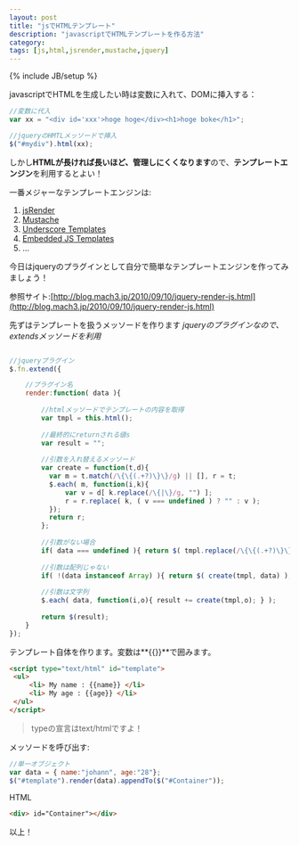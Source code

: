 ```yaml
---
layout: post
title: "jsでHTMLテンプレート"
description: "javascriptでHTMLテンプレートを作る方法"
category: 
tags: [js,html,jsrender,mustache,jquery]
---
```

{% include JB/setup %}

javascriptでHTMLを生成したい時は変数に入れて、DOMに挿入する：

```javascript
//変数に代入
var xx = "<div id='xxx'>hoge hoge</div><h1>hoge boke</h1>";

//jqueryのHMTLメッソードで挿入
$("#mydiv").html(xx);
```

しかし**HTMLが長ければ長いほど、管理しにくくなります**ので、**テンプレートエンジン**を利用するとよい！

一番メジャーなテンプレートエンジンは:

1. [jsRender](https://github.com/BorisMoore/jsviews.com)
2. [Mustache](http://mustache.github.io/)
3. [Underscore Templates](http://underscorejs.org/)
4. [Embedded JS Templates](http://embeddedjs.com/)
5. ...

今日はjqueryのプラグインとして自分で簡単なテンプレートエンジンを作ってみましょう！

参照サイト:[http://blog.mach3.jp/2010/09/10/jquery-render-js.html](http://blog.mach3.jp/2010/09/10/jquery-render-js.html)

先ずはテンプレートを扱うメッソードを作ります *jqueryのプラグインなので、extendsメッソードを利用*

```javascript

//jqueryプラグイン
$.fn.extend({

    //プラグイン名
    render:function( data ){
    
        //htmlメッソードでテンプレートの内容を取得
        var tmpl = this.html();
        
        //最終的にreturnされる値s
        var result = ""; 
        
        //引数を入れ替えるメッソード
        var create = function(t,d){
          var m = t.match(/\{\{(.+?)\}\}/g) || [], r = t;
          $.each( m, function(i,k){
              var v = d[ k.replace(/\{|\}/g, "") ];
              r = r.replace( k, ( v === undefined ) ? "" : v );
          });
          return r;
        };
        
        //引数がない場合
        if( data === undefined ){ return $( tmpl.replace(/\{\{(.+?)\}\}/g, "") ); }
        
        //引数は配列じゃない
        if( !(data instanceof Array) ){ return $( create(tmpl, data) ); }
        
        //引数は文字列
        $.each( data, function(i,o){ result += create(tmpl,o); } );
        
        return $(result);
    }
});
```

テンプレート自体を作ります。変数は**{{}}**で囲みます。

```html
<script type="text/html" id="template">
 <ul>
     <li> My name : {{name}} </li>
     <li> My age : {{age}} </li>
 </ul>
</script>
```
> typeの宣言はtext/htmlですよ！

メッソードを呼び出す:

```javascript
//単一オブジェクト
var data = { name:"johann", age:"28"};
$("#template").render(data).appendTo($("#Container"));
```

HTML

```html
<div> id="Container"></div>
```

以上！
